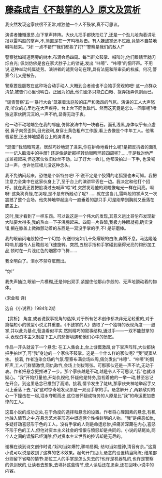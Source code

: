 # [藤森成吉《不鼓掌的人》原文及赏析](https://www.vrrw.net/wx/15379.html)

我突然发现这家伙很不正常,唯独他一个人不鼓掌,真不可思议。

演讲者慷慨激昂,台下掌声阵阵。大伙儿把手都快拍烂了,还是一个劲儿地向着讲坛报以雷鸣般的掌声,不,简直是在一齐鸣枪射击。有人嫌鼓掌还不过瘾,竟情不自禁地喊叫起来。“对! 一点不错!”“我们都挨了打!”“警察是我们的敌人!”

警察犹如街道两旁的树木,布满会场四周。每当群众鼓掌、喊叫时,他们眼睛里就闪烁白光; 佩剑仿佛是套在家犬脖子上的锁链,发出 “咔嚓”、“咔嚓”的恫吓声。不用说,这种举动纯属徒劳。演讲者的谴责句句在理,具有法庭和陪审员的权威。何况,警察今儿又是被告。

警察要是胆敢在这种场合动手动人,大概到会者谁也不会袖手旁观的吧! 这一点群众清楚,被告们心里也明白。正因为如此,他们至多只能白白眼、拨弄拨弄佩剑而已。

“谴责警察‘五一’暴行大会”笼罩着法庭般的庄严和激昂的气氛。演讲的工人大声怒斥,听众的心里也在大声疾呼。台上台下同仇敌忾。然而这究竟是怎么一回事呢?唯独这家伙阴沉沉的,一声不吭,显得无动于衷。

他一动不动地端坐在我的邻座,仿佛波涛中的一块岩石。面孔浅黑,身体似乎有点虚弱,鼻子向旁歪斜,目光锐利,身穿土黄色粗布工作服,看上去像是个中年工人。他嘴唇紧抿,正出神地望着台上的演讲者。

“混蛋!”我暗暗骂道。居然巧妙地混了进来,你在拚命地看什么呢?是把反抗者的面孔一一记入脑海中的手册? 还是像蜻蜓那样转动眼睛环顾四周呢?……于是我对他严加监视起来,但这家伙依旧纹丝不动。过了好大一会儿, 他都没拍过一下手, 也没喊过一声。也许他压根儿没这种念头。

我不免纳闷起来。恐怕是个新特务吧! 不!说不定是个狡猾的老狐狸也未可知。我把注意力全集中在这家伙身上了,至于台上的演讲早丢在一边。我决定和他打个招呼。就在我正要把脸凑过去喊声“喂”时,突然发现他的双瞳像电光一样在闪亮。啊呀! 这条狗真怪,在哭哩,是不是有所触动了呢? ……就在这当儿,雷鸣般的掌声又一次震撼了整个会场。他失神地举起迄今一直垂着的那只手,可是刚举到胸前又垂落在膝盖上。

这时,我才看到了一样东西。可以说这是一个伟大的发现,其意义远比哥伦布发现新大陆要大得多,我的热血一下子沸腾起来。四周一片昏暗,我极力睁眼凝视,确实没错,搁在膝盖上微微颤动着的东西是一双没手掌的手,不! 是研磨棒。

我的眼前闪电般掠过一个幻觉: 传送带宛如几十条耀眼的白练,奔腾不息。马达隆隆鸣响,机器令人目眩般地飞速旋转。突然,五根手指和手掌碰到磨得光亮的钩形加工品,顿时在一片浅红色的烟雾中飞舞……

我全明白了。泪水不禁夺眶而出。

“你!”

我失声抽泣,眼前一片模糊,还是伸出双手,紧握住他那山芋般的、无声地颤动着的物体。

(宋金和 译)

选自《小说界》1984年2期



【赏析】 角度,或者说叙事视角的选择,对于所有艺术创作都决非无足轻重的,对于篇幅短小的微型小说尤其重要。《不鼓掌的人》选取了一个独特的表现角度——鼓掌,并以此为基点,营造看似平实,然则精巧的叙事结构,通过手——一双不能鼓掌的手,表现资本主义制度下工人的悲惨境遇和他们心中的愤怒。

作品一开头就设下一个悬念: 在工人集会上,台上慷慨激昂,台下掌声阵阵,大伙都快把手拍烂了,可“我”身边的一个家伙不鼓掌。这是一个什么样的家伙呢? “我”疑窦丛生。 接着, 作者渲染会场的气氛:警察布满会场四周,佩剑发出“咔嚓”、“咔嚓”的恫吓声,工人们群情激愤,同仇敌忾,会场上剑拔弩张。可那家伙还是一声不吭,无动于衷。作者把悬念更推进了一步。那个家伙越是不动,越是令人不可思议,“我”也就越疑心。“我”开始打量他,开始仇视他,怀疑他是特务,监视着他的一举一动,甚至忘记在开会。到这里悬念已推到了高潮。接着,情节发生了陡转,那家伙失神地举起手又马上垂落下去,“我”这时惊奇地发现那是一双没手掌的手。悬念解开了,两颗敌对的心一下撞击在一起,泪水夺眶而出,这位被怀疑成特务的人原是比“我”的命运更加悲惨的工人。

这篇小说的成功之处,在于角度的选择和悬念的设置。作者将心理因素的悬念,有机地融入情节之中,在悬念艺术美形态中塑造两个性格鲜明的人物。“我”是疾恶如仇,多疑好动喜怒形于色的工人。没有手掌的人则是命运悲惨,把痛苦深藏在内心,喜怒不形于色的工人,但他对资本主义社会的憎恨与愤怒却是共同的。小说的结尾处,两个人之间的误解已经消除,但对资本主义世界的控诉却是无尽的。

谢榛在谈到诗文创作时说:“起句当如爆竹,骤响易彻; 结句当如撞钟,清音有余。”这篇小说可以说是收到了这样的艺术效果。起句开门见山,悬念的设置精当简练; 结尾部分则留下省略的情节:那位工人的手掌是怎么失去的?也许是机器轧的,也许是警察的佩剑砍的,让读者去想象,去填补这些情节,使人读后还在思索,还在回味小说中的内容。

